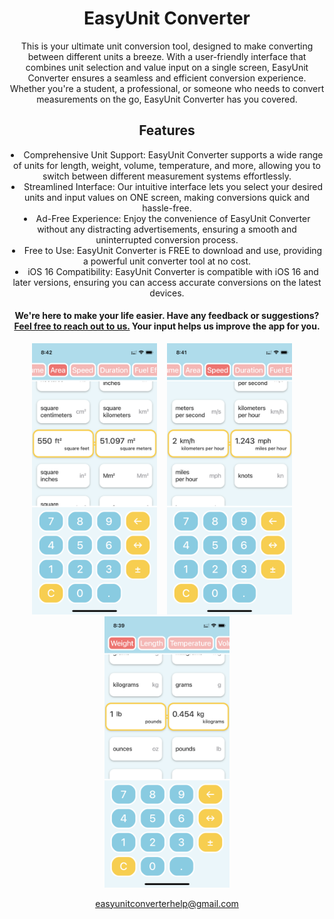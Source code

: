 <div align="center">
  
<h1>EasyUnit Converter</h1>

This is your ultimate unit conversion tool, designed to make converting between different units a breeze. With a user-friendly interface that combines unit selection and value input on a single screen, EasyUnit Converter ensures a seamless and efficient conversion experience. Whether you're a student, a professional, or someone who needs to convert measurements on the go, EasyUnit Converter has you covered.

<h2>Features</h2>

<ul></ul>
<li>Comprehensive Unit Support: EasyUnit Converter supports a wide range of units for length, weight, volume, temperature, and more, allowing you to switch between different measurement systems effortlessly.</li>
<li>Streamlined Interface: Our intuitive interface lets you select your desired units and input values on ONE screen, making conversions quick and hassle-free.</li>
<li>Ad-Free Experience: Enjoy the convenience of EasyUnit Converter without any distracting advertisements, ensuring a smooth and uninterrupted conversion process.</li>
<li>Free to Use: EasyUnit Converter is FREE to download and use, providing a powerful unit converter tool at no cost.</li>
<li>iOS 16 Compatibility: EasyUnit Converter is compatible with iOS 16 and later versions, ensuring you can access accurate conversions on the latest devices.</li>
</ul>

<h4>We're here to make your life easier. Have any feedback or suggestions? <a href="mailto:easyunitconverterhelp@gmail.com">Feel free to reach out to us.</a> Your input helps us improve the app for you.</h4>

<img src="Screenshots/1.PNG" alt="screenshot1" width="200"/>&nbsp;&nbsp;&nbsp;&nbsp;<img src="Screenshots/2.PNG" alt="screenshot2" width="200"/>&nbsp;&nbsp;&nbsp;&nbsp;<img src="Screenshots/3.PNG" alt="screenshot3" width="200"/>

easyunitconverterhelp@gmail.com

</div>
